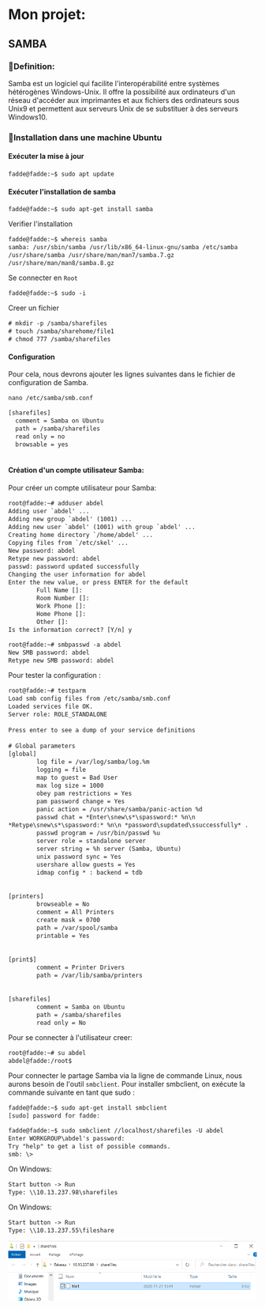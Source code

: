 # Mon projet:
## SAMBA 

### 📍Definition:
Samba est un logiciel qui facilite l'interopérabilité entre systèmes hétérogènes Windows-Unix. Il offre la possibilité aux ordinateurs d'un réseau d'accéder aux imprimantes et aux fichiers des ordinateurs sous Unix9 et permettent aux serveurs Unix de se substituer à des serveurs Windows10.

### 📍Installation dans une machine Ubuntu

#### Exécuter la mise à jour
```
fadde@fadde:~$ sudo apt update
```

#### Exécuter l'installation de samba
```
fadde@fadde:~$ sudo apt-get install samba
```

Verifier l'installation
```
fadde@fadde:~$ whereis samba
samba: /usr/sbin/samba /usr/lib/x86_64-linux-gnu/samba /etc/samba /usr/share/samba /usr/share/man/man7/samba.7.gz /usr/share/man/man8/samba.8.gz

```

Se connecter en `Root`
```
fadde@fadde:~$ sudo -i
```

Creer un fichier 

```
# mkdir -p /samba/sharefiles
# touch /samba/sharehome/file1
# chmod 777 /samba/sharefiles

```

#### Configuration
Pour cela, nous devrons ajouter les lignes suivantes dans le fichier de configuration de Samba.

```
nano /etc/samba/smb.conf
```
```
[sharefiles]
  comment = Samba on Ubuntu
  path = /samba/sharefiles
  read only = no
  browsable = yes
  
```
#### Création d'un compte utilisateur Samba:
Pour créer un compte utilisateur pour Samba: 
```
root@fadde:~# adduser abdel
Adding user `abdel' ...
Adding new group `abdel' (1001) ...
Adding new user `abdel' (1001) with group `abdel' ...
Creating home directory `/home/abdel' ...
Copying files from `/etc/skel' ...
New password: abdel
Retype new password: abdel
passwd: password updated successfully
Changing the user information for abdel
Enter the new value, or press ENTER for the default
        Full Name []:
        Room Number []:
        Work Phone []:
        Home Phone []:
        Other []:
Is the information correct? [Y/n] y
```
```
root@fadde:~# smbpasswd -a abdel
New SMB password: abdel
Retype new SMB password: abdel
```
Pour tester la configuration :
```
root@fadde:~# testparm
Load smb config files from /etc/samba/smb.conf
Loaded services file OK.
Server role: ROLE_STANDALONE

Press enter to see a dump of your service definitions

# Global parameters
[global]
        log file = /var/log/samba/log.%m
        logging = file
        map to guest = Bad User
        max log size = 1000
        obey pam restrictions = Yes
        pam password change = Yes
        panic action = /usr/share/samba/panic-action %d
        passwd chat = *Enter\snew\s*\spassword:* %n\n *Retype\snew\s*\spassword:* %n\n *password\supdated\ssuccessfully* .
        passwd program = /usr/bin/passwd %u
        server role = standalone server
        server string = %h server (Samba, Ubuntu)
        unix password sync = Yes
        usershare allow guests = Yes
        idmap config * : backend = tdb


[printers]
        browseable = No
        comment = All Printers
        create mask = 0700
        path = /var/spool/samba
        printable = Yes


[print$]
        comment = Printer Drivers
        path = /var/lib/samba/printers


[sharefiles]
        comment = Samba on Ubuntu
        path = /samba/sharefiles
        read only = No
```
Pour se connecter à l'utilisateur creer: 

```
root@fadde:~# su abdel
abdel@fadde:/root$
```
Pour connecter le partage Samba via la ligne de commande Linux, nous aurons besoin de l'outil `smbclient`. 
Pour installer smbclient, on exécute la commande suivante en tant que sudo :
```
fadde@fadde:~$ sudo apt-get install smbclient
[sudo] password for fadde:

```

```
fadde@fadde:~$ sudo smbclient //localhost/sharefiles -U abdel
Enter WORKGROUP\abdel's password:
Try "help" to get a list of possible commands.
smb: \>
```

On Windows:
```
Start button -> Run
Type: \\10.13.237.98\sharefiles
```

On Windows:
```
Start button -> Run
Type: \\10.13.237.55\fileshare
```
![image](samba.png)
